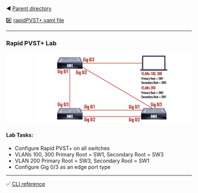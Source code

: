 ◀️ [Parent directory](../) 

#️⃣ [rapidPVST+.yaml file](../../31-layer-2/stp/rapidPVST+.yaml) 

---

### Rapid PVST+ Lab

![Lab topology](https://github.com/tech-zero/assets/blob/main/images/pvst+.png?raw=true)

#### Lab Tasks:
- Configure Rapid PVST+ on all switches
- VLANs 100, 300 Primary Root = SW1, Secondary Root = SW3
- VLAN 200 Primary Root = SW3, Secondary Root = SW1
- Configure Gig 0/3 as an edge port type

---

:white_check_mark: [CLI reference](https://github.com/tech-zero/assets/blob/main/solutions/2-rstp.md)
